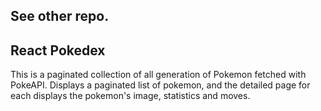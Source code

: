 ## See other repo.

## React Pokedex

This is a paginated collection of all generation of Pokemon fetched with PokeAPI. Displays a paginated list of pokemon, and the detailed page for each displays the pokemon's image, statistics and moves.
